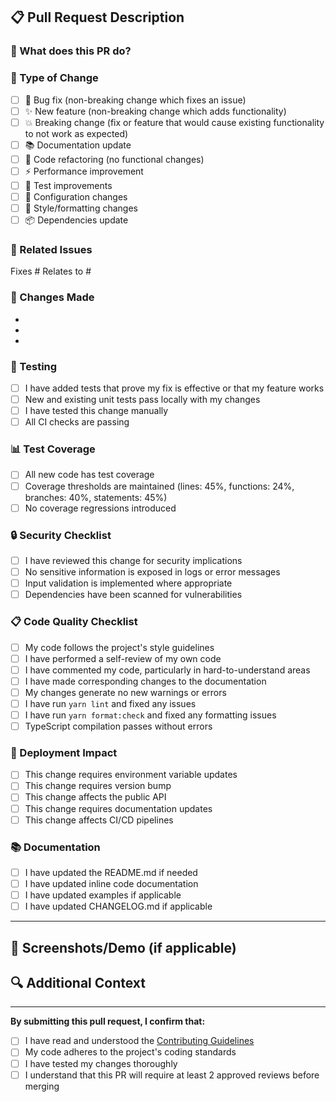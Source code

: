 ## 📋 Pull Request Description

### 🎯 What does this PR do?
<!-- Provide a clear and concise description of what this PR accomplishes -->

### 🔧 Type of Change
<!-- Mark the relevant option with an "x" -->

- [ ] 🐛 Bug fix (non-breaking change which fixes an issue)
- [ ] ✨ New feature (non-breaking change which adds functionality)
- [ ] 💥 Breaking change (fix or feature that would cause existing functionality to not work as expected)
- [ ] 📚 Documentation update
- [ ] 🧹 Code refactoring (no functional changes)
- [ ] ⚡ Performance improvement
- [ ] 🧪 Test improvements
- [ ] 🔧 Configuration changes
- [ ] 🎨 Style/formatting changes
- [ ] 📦 Dependencies update

### 🔗 Related Issues
<!-- Link to related issues using #issue_number -->
Fixes #
Relates to #

### 📝 Changes Made
<!-- List the key changes made in this PR -->
- 
- 
- 

### 🧪 Testing
<!-- Mark the relevant options with an "x" -->

- [ ] I have added tests that prove my fix is effective or that my feature works
- [ ] New and existing unit tests pass locally with my changes
- [ ] I have tested this change manually
- [ ] All CI checks are passing

### 📊 Test Coverage
<!-- If you've added new code, please ensure adequate test coverage -->

- [ ] All new code has test coverage
- [ ] Coverage thresholds are maintained (lines: 45%, functions: 24%, branches: 40%, statements: 45%)
- [ ] No coverage regressions introduced

### 🔒 Security Checklist
<!-- Mark the relevant options with an "x" -->

- [ ] I have reviewed this change for security implications
- [ ] No sensitive information is exposed in logs or error messages
- [ ] Input validation is implemented where appropriate
- [ ] Dependencies have been scanned for vulnerabilities

### 📋 Code Quality Checklist
<!-- Mark the relevant options with an "x" -->

- [ ] My code follows the project's style guidelines
- [ ] I have performed a self-review of my own code
- [ ] I have commented my code, particularly in hard-to-understand areas
- [ ] I have made corresponding changes to the documentation
- [ ] My changes generate no new warnings or errors
- [ ] I have run `yarn lint` and fixed any issues
- [ ] I have run `yarn format:check` and fixed any formatting issues
- [ ] TypeScript compilation passes without errors

### 🚀 Deployment Impact
<!-- Mark if applicable with an "x" -->

- [ ] This change requires environment variable updates
- [ ] This change requires version bump
- [ ] This change affects the public API
- [ ] This change requires documentation updates
- [ ] This change affects CI/CD pipelines

### 📚 Documentation
<!-- Mark the relevant options with an "x" -->

- [ ] I have updated the README.md if needed
- [ ] I have updated inline code documentation
- [ ] I have updated examples if applicable
- [ ] I have updated CHANGELOG.md if applicable

---

## 📱 Screenshots/Demo (if applicable)
<!-- Add screenshots, GIFs, or videos to help explain your changes -->

## 🔍 Additional Context
<!-- Add any other context about the pull request here -->

---

**By submitting this pull request, I confirm that:**
- [ ] I have read and understood the [Contributing Guidelines](../CONTRIBUTING.md)
- [ ] My code adheres to the project's coding standards
- [ ] I have tested my changes thoroughly
- [ ] I understand that this PR will require at least 2 approved reviews before merging
